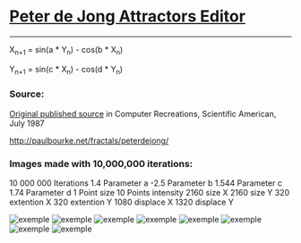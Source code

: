 # [Peter de Jong Attractors Editor](https://weightan.github.io/attractorsJS/)
***
X<sub>n+1</sub> = sin(a * Y<sub>n</sub>) - cos(b * X<sub>n</sub>)

Y<sub>n+1</sub> = sin(c * X<sub>n</sub>) - cos(d * Y<sub>n</sub>)

### Source:

[Original published source](http://paulbourke.net/fractals/peterdejong/peterdejong.pdf) in Computer Recreations, Scientific American, July 1987

<http://paulbourke.net/fractals/peterdejong/>

### Images made with 10,000,000 iterations:

10 000 000 Iterations
1.4 Parameter a
-2.5 Parameter b
1.544 Parameter c
1.74 Parameter d
1 Point size
10 Points intensity
2160 size X
2160 size Y
320 extention X
320 extention Y
1080 displace X
1320 displace Y

![exemple](https://i.imgur.com/0e5r5Jm.png)
![exemple](https://i.imgur.com/5pWiwzP.png)
![exemple](https://i.imgur.com/bUl0IQS.png)
![exemple](https://i.imgur.com/NayEGnv.png)
![exemple](https://i.imgur.com/kpZcpto.png)
![exemple](https://i.imgur.com/9tD4XZ5.png)
![exemple](https://i.imgur.com/r4pkCaL.png)
![exemple](https://i.imgur.com/oEscD2L.png)
